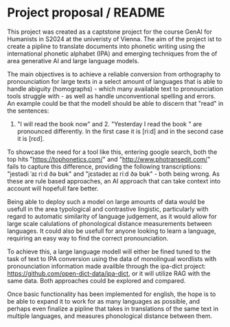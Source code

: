 # Project proposal / README

This project was created as a captstone project for the course GenAI for Humanists in S2024 at the univeristy of Vienna. The aim of the project ist to create a pipline to translate documents
into phonetic writing using the international phonetic alphabet (IPA) and emerging techniques from the of area generative AI and large language models. 

The main objectives is to achieve a reliable conversion from orthography to pronounciation for large texts in a select amount of languages that is able to handle abiguity (homographs) - which many available text to pronounciation tools struggle with - as well as handle unconventional spelling and errors. An example could be that the modell should be able to discern that "read" in the sentences:

1. "I will read the book now" and 2. "Yesterday I read the book " are pronounced differently. In the first case it is [ri:d] and in the second case it is [rɛd]. 

To showcase the need for a tool like this, entering google search, both the top hits "https://tophonetics.com/" and "http://www.photransedit.com/" fails to capture this difference, providing the following transcriptions: "jestədi ˈaɪ riːd ðə bʊk" and "jɛstədeɪ aɪ riːd ðə bʊk" - both being wrong. As these are rule based approaches, an AI approach that can take context into account will hopefull fare better.

Being able to deploy such a model on large amounts of data would be usefull in the area typological and contrastive lingistic, particularly with regard to automatic similarity of language judgement, as it would allow for large scale calulations of phonological distance measurements between languages. It could also be usefull for anyone looking to learn a language, requiring an easy way to find the correct pronounciation.

To achieve this, a large language modell will either be fined tuned to the task of text to IPA conversion using the data of monolingual wordlists with pronounciation information
made availble through the ipa-dict project: https://github.com/open-dict-data/ipa-dict, or it will utilize RAG with the same data. Both approaches could be explored and compared. 

Once basic functionality has been implemented for english, the hope is to be able to expand it to work for as many languages as possible, and perhaps even finalize a pipline that takes in translations of the same text in multiple languages, and measures phonological distance between them. 

